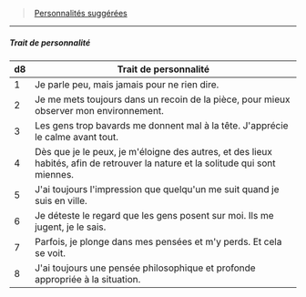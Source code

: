 ﻿---
!PersonalityTraitItem
Id: background_solitaire_hd.md#trait-de-personnalité
ParentLink: background_solitaire_hd.md#personnalités-suggérées
Name: Trait de personnalité
ParentName: Personnalités suggérées
NameLevel: 5
Attributes: {}
---
> [Personnalités suggérées](hd_background_solitaire_personnalites_suggerees.md)

---

##### Trait de personnalité

|d8|Trait de personnalité|
|---|---|
|1|Je parle peu, mais jamais pour ne rien dire.|
|2|Je me mets toujours dans un recoin de la pièce, pour mieux observer mon environnement.|
|3|Les gens trop bavards me donnent mal à la tête. J'apprécie le calme avant tout.|
|4|Dès que je le peux, je m'éloigne des autres, et des lieux habités, afin de retrouver la nature et la solitude qui sont miennes.|
|5|J'ai toujours l'impression que quelqu'un me suit quand je suis en ville.|
|6|Je déteste le regard que les gens posent sur moi. Ils me jugent, je le sais.|
|7|Parfois, je plonge dans mes pensées et m'y perds. Et cela se voit.|
|8|J'ai toujours une pensée philosophique et profonde appropriée à la situation.|


